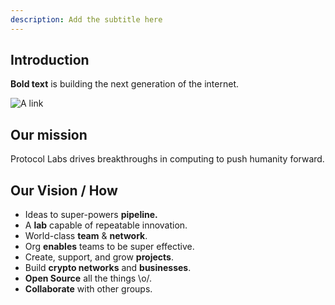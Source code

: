 ```yaml
---
description: Add the subtitle here
---
```




## **Introduction**

**Bold text** is building the next generation of the internet.

![A link](../../.gitbook/assets/twitter-banner-1500x500.png)

## Our mission

Protocol Labs drives breakthroughs in computing to push humanity forward.

## Our Vision / How

* Ideas to super-powers **pipeline.**
* A **lab** capable of repeatable innovation.&#x20;
* World-class **team** & **network**.
* Org **enables** teams to be super effective.
* Create, support, and grow **projects**.
* Build **crypto networks** and **businesses**.
* **Open Source** all the things \o/.
* **Collaborate** with other groups.&#x20;
